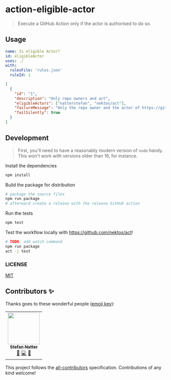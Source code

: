 # action-eligible-actor

> Execute a GitHub Action only if the actor is authorised to do so.

## Usage

```yml
name: Is eligible Actor?
id: eligibleActor
uses: ./
with:
  rulesFile: 'rules.json'
  ruleId: 1
```

```json
[
  {
    "id": "1",
    "description": "Only repo owners and act",
    "eligibleActors": ["natterstefan", "nektos/act"],
    "failureMessage": "Only the repo owner and the actor of https://github.com/nektos/act can do this!",
    "failSilently": true
  }
]
```

## Development

> First, you'll need to have a reasonably modern version of `node` handy. This
> won't work with versions older than 16, for instance.

Install the dependencies

```bash
npm install
```

Build the package for distribution

```bash
# package the source files
npm run package
# afterward create a release with the release GitHub action
```

Run the tests

```bash
npm test
```

Test the workflow locally with <https://github.com/nektos/act>!

```bash
# TODO: add watch command
npm run package
act -j test
```

### LICENSE

[MIT](LICENSE)

## Contributors ✨

Thanks goes to these wonderful people ([emoji key](https://allcontributors.org/docs/en/emoji-key)):

<!-- ALL-CONTRIBUTORS-LIST:START - Do not remove or modify this section -->
<!-- prettier-ignore-start -->
<!-- markdownlint-disable -->
<table>
  <tr>
    <td align="center"><a href="https://natterstefan.me/"><img src="https://avatars.githubusercontent.com/u/1043668?v=4?s=100" width="100px;" alt=""/><br /><sub><b>Stefan Natter</b></sub></a><br /><a href="#ideas-natterstefan" title="Ideas, Planning, & Feedback">🤔</a> <a href="https://github.com/natterstefan/action-eligible-actor/commits?author=natterstefan" title="Code">💻</a> <a href="https://github.com/natterstefan/action-eligible-actor/commits?author=natterstefan" title="Documentation">📖</a></td>
  </tr>
</table>

<!-- markdownlint-restore -->
<!-- prettier-ignore-end -->

<!-- ALL-CONTRIBUTORS-LIST:END -->

This project follows the [all-contributors](https://github.com/all-contributors/all-contributors) specification. Contributions of any kind welcome!
